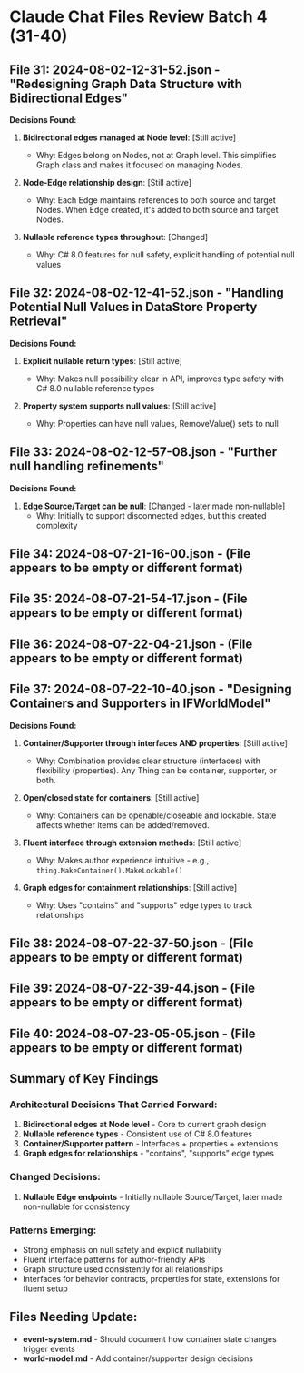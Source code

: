 # Claude Chat Files Review Batch 4 (31-40)

## File 31: 2024-08-02-12-31-52.json - "Redesigning Graph Data Structure with Bidirectional Edges"
**Decisions Found:**
1. **Bidirectional edges managed at Node level**: [Still active]
   - Why: Edges belong on Nodes, not at Graph level. This simplifies Graph class and makes it focused on managing Nodes.

2. **Node-Edge relationship design**: [Still active]
   - Why: Each Edge maintains references to both source and target Nodes. When Edge created, it's added to both source and target Nodes.

3. **Nullable reference types throughout**: [Changed]
   - Why: C# 8.0 features for null safety, explicit handling of potential null values

## File 32: 2024-08-02-12-41-52.json - "Handling Potential Null Values in DataStore Property Retrieval"
**Decisions Found:**
1. **Explicit nullable return types**: [Still active]
   - Why: Makes null possibility clear in API, improves type safety with C# 8.0 nullable reference types

2. **Property system supports null values**: [Still active]
   - Why: Properties can have null values, RemoveValue() sets to null

## File 33: 2024-08-02-12-57-08.json - "Further null handling refinements"
**Decisions Found:**
1. **Edge Source/Target can be null**: [Changed - later made non-nullable]
   - Why: Initially to support disconnected edges, but this created complexity

## File 34: 2024-08-07-21-16-00.json - (File appears to be empty or different format)

## File 35: 2024-08-07-21-54-17.json - (File appears to be empty or different format) 

## File 36: 2024-08-07-22-04-21.json - (File appears to be empty or different format)

## File 37: 2024-08-07-22-10-40.json - "Designing Containers and Supporters in IFWorldModel"
**Decisions Found:**
1. **Container/Supporter through interfaces AND properties**: [Still active]
   - Why: Combination provides clear structure (interfaces) with flexibility (properties). Any Thing can be container, supporter, or both.

2. **Open/closed state for containers**: [Still active] 
   - Why: Containers can be openable/closeable and lockable. State affects whether items can be added/removed.

3. **Fluent interface through extension methods**: [Still active]
   - Why: Makes author experience intuitive - e.g., `thing.MakeContainer().MakeLockable()`

4. **Graph edges for containment relationships**: [Still active]
   - Why: Uses "contains" and "supports" edge types to track relationships

## File 38: 2024-08-07-22-37-50.json - (File appears to be empty or different format)

## File 39: 2024-08-07-22-39-44.json - (File appears to be empty or different format)

## File 40: 2024-08-07-23-05-05.json - (File appears to be empty or different format)

## Summary of Key Findings

### Architectural Decisions That Carried Forward:
1. **Bidirectional edges at Node level** - Core to current graph design
2. **Nullable reference types** - Consistent use of C# 8.0 features
3. **Container/Supporter pattern** - Interfaces + properties + extensions
4. **Graph edges for relationships** - "contains", "supports" edge types

### Changed Decisions:
1. **Nullable Edge endpoints** - Initially nullable Source/Target, later made non-nullable for consistency

### Patterns Emerging:
- Strong emphasis on null safety and explicit nullability
- Fluent interface patterns for author-friendly APIs
- Graph structure used consistently for all relationships
- Interfaces for behavior contracts, properties for state, extensions for fluent setup

## Files Needing Update:
- **event-system.md** - Should document how container state changes trigger events
- **world-model.md** - Add container/supporter design decisions
